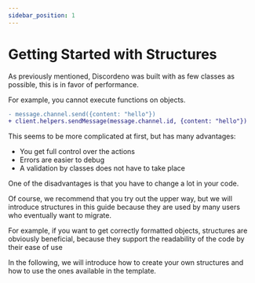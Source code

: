 ```yaml
---
sidebar_position: 1
---
```


# Getting Started with Structures

As previously mentioned, Discordeno was built with as few classes as possible, this is in favor of performance.

For example, you cannot execute functions on objects.

```diff
- message.channel.send({content: "hello"})
+ client.helpers.sendMessage(message.channel.id, {content: "hello"})
```

This seems to be more complicated at first, but has many advantages:

- You get full control over the actions
- Errors are easier to debug
- A validation by classes does not have to take place

One of the disadvantages is that you have to change a lot in your code.

Of course, we recommend that you try out the upper way, but we will introduce structures in this guide because they are
used by many users who eventually want to migrate.

For example, if you want to get correctly formatted objects, structures are obviously beneficial, because they support
the readability of the code by their ease of use

In the following, we will introduce how to create your own structures and how to use the ones available in the template.
